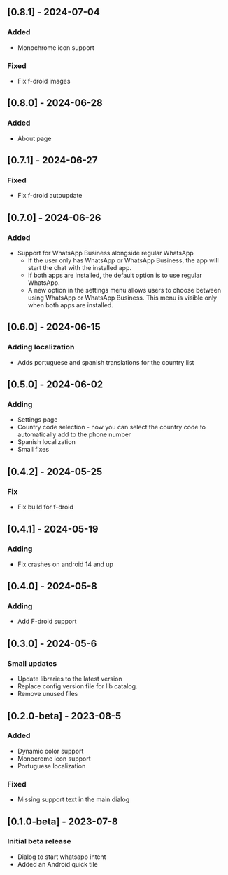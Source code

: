 ## [0.8.1] - 2024-07-04

### Added

- Monochrome icon support

### Fixed

- Fix f-droid images

## [0.8.0] - 2024-06-28

### Added

- About page

## [0.7.1] - 2024-06-27

### Fixed

- Fix f-droid autoupdate
  
## [0.7.0] - 2024-06-26

### Added

- Support for WhatsApp Business alongside regular WhatsApp
    - If the user only has WhatsApp or WhatsApp Business, the app will start the chat with the installed app.
    - If both apps are installed, the default option is to use regular WhatsApp.
    - A new option in the settings menu allows users to choose between using WhatsApp or WhatsApp Business. This menu is visible only when both apps are installed.

## [0.6.0] - 2024-06-15

### Adding localization

- Adds portuguese and spanish translations for the country list

## [0.5.0] - 2024-06-02

### Adding

- Settings page
- Country code selection - now you can select the country code to automatically add to the phone number
- Spanish localization
- Small fixes

## [0.4.2] - 2024-05-25

### Fix

- Fix build for f-droid

## [0.4.1] - 2024-05-19

### Adding

- Fix crashes on android 14 and up

## [0.4.0] - 2024-05-8

### Adding

- Add F-droid support

## [0.3.0] - 2024-05-6

### Small updates

- Update libraries to the latest version
- Replace config version file for lib catalog.
- Remove unused files


## [0.2.0-beta] - 2023-08-5

### Added

- Dynamic color support
- Monocrome icon support
- Portuguese localization

### Fixed

- Missing support text in the main dialog

## [0.1.0-beta] - 2023-07-8

### Initial beta release

- Dialog to start whatsapp intent
- Added an Android quick tile
